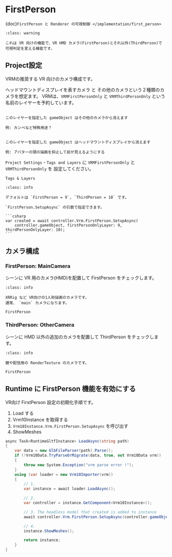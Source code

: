 # FirstPerson

{doc}`FirstPerson と Renderer の可視制御 </implementation/first_person>`

```{admonition} VR用の機能です
:class: warning

これは VR 向けの機能で、VR HMD カメラ(FirstPerson)とそれ以外(ThirdPerson)で
可視判定を変える機能です。
```

## Project設定

VRMの推奨する VR 向けのカメラ構成です。

ヘッドマウントディスプレイを表すカメラ と その他のカメラという２種類のカメラを想定ます。
VRMは、`VRMFirstPersonOnly` と `VRMThirdPersonOnly` という名前のレイヤーを予約しています。

```{admonition} VRMFirstPersonOnly

このレイヤーを指定した gameObject はその他のカメラから消えます

例: カンペなど特殊用途？
```

```{admonition} VRMThirdPersonOnly

このレイヤーを指定した gameObject はヘッドマウントディスプレイから消えます

例: アバターの頭の描画を抑止して前が見えるようにする
```

`Project Settings` - `Tags and Layers` に `VRMFirstPersonOnly` と `VRMThirdPersonOnly` を
設定してください。

```{figure} ./tags_layers.jpg
Tags & Layers
```

````{admonition} デフォルトのレイヤー番号
:class: info

デフォルトは `FirstPerson = 9`, `ThirdPerson = 10` です。

`FirstPerson.SetupAsync` の引数で指定できます。

```csharp
var created = await controller.Vrm.FirstPerson.SetupAsync(
    controller.gameObject, firstPersonOnlyLayer: 9, thirdPersonOnlyLayer: 10);
```

````

## カメラ構成
### FirstPerson: MainCamera

シーンに VR 用のカメラ(HMD)を配置して FirstPerson をチェックします。

```{admonition} VR用のカメラ
:class: info

XRRig など VR向けの1人称描画のカメラです。
通常、 `main` カメラになります。
```

```{figure} ./check_firstperson.jpg
FirstPerson
```

### ThirdPerson: OtherCamera

シーンに HMD 以外の追加のカメラを配置して ThirdPerson をチェックします。

```{admonition} 三人称用のカメラ
:class: info

鏡や配信用の RenderTexture のカメラです。
```

```{figure} ./check_thirdperson.jpg
FirstPerson
```

## Runtime に FirstPerson 機能を有効にする

VR向け FirstPerson 設定の初期化手順です。

1. Load する
2. Vrm10Instance を取得する
3. `Vrm10Instance.Vrm.FirstPerson.SetupAsync` を呼び出す
4. ShowMeshes

```csharp
async Task<RuntimeGltfInstance> LoadAsync(string path)
{
    var data = new GlbFileParser(path).Parse();
    if (!Vrm10Data.TryParseOrMigrate(data, true, out Vrm10Data vrm))
    {
        throw new System.Exception("vrm parse error !");
    }
    using (var loader = new Vrm10Importer(vrm))
    {
        // 1.
        var instance = await loader.LoadAsync();

        // 2.
        var controller = instance.GetComponent<Vrm10Instance>();

        // 3. The headless model that created is added to instance
        await controller.Vrm.FirstPerson.SetupAsync(controller.gameObject);

        // 4. 
        instance.ShowMeshes();

        return instance;
    }
}
```
